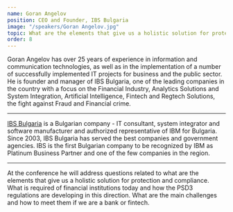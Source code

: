 ```yaml
---
name: Goran Angelov
position: CEO and Founder, IBS Bulgaria
image: "/speakers/Goran Angelov.jpg"
topic: What are the elements that give us a holistic solution for protection and compliance
order: 8
---
```


Goran Angelov has over 25 years of experience in information and communication
technologies, as well as in the implementation of a number of successfully implemented
IT projects for business and the public sector. He is founder and manager of IBS Bulgaria,
one of the leading companies in the country with a focus on the Financial Industry,
Analytics Solutions and System Integration, Artificial Intelligence, Fintech and Regtech
Solutions, the fight against Fraud and Financial crime.

---

[IBS Bulgaria](https://www.ibs.bg) is a Bulgarian company - IT consultant, system integrator and
software manufacturer and authorized representative of IBM for Bulgaria. Since 2003,
IBS Bulgaria has served the best companies and government agencies. IBS is the first
Bulgarian company to be recognized by IBM as Platinum Business Partner and one of the
few companies in the region.

---

At the conference he will address questions related to what are the elements that give us a
holistic solution for protection and compliance. What is required of financial institutions
today and how the PSD3 regulations are developing in this direction. What are the main
challenges and how to meet them if we are a bank or fintech.
